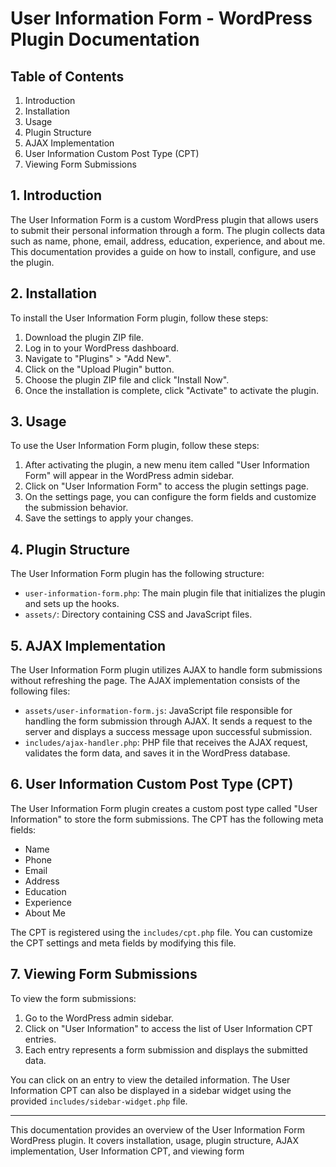 # User Information Form - WordPress Plugin Documentation

## Table of Contents
1. Introduction
2. Installation
3. Usage
4. Plugin Structure
5. AJAX Implementation
6. User Information Custom Post Type (CPT)
7. Viewing Form Submissions

## 1. Introduction
The User Information Form is a custom WordPress plugin that allows users to submit their personal information through a form. The plugin collects data such as name, phone, email, address, education, experience, and about me. This documentation provides a guide on how to install, configure, and use the plugin.

## 2. Installation
To install the User Information Form plugin, follow these steps:

1. Download the plugin ZIP file.
2. Log in to your WordPress dashboard.
3. Navigate to "Plugins" > "Add New".
4. Click on the "Upload Plugin" button.
5. Choose the plugin ZIP file and click "Install Now".
6. Once the installation is complete, click "Activate" to activate the plugin.

## 3. Usage
To use the User Information Form plugin, follow these steps:

1. After activating the plugin, a new menu item called "User Information Form" will appear in the WordPress admin sidebar.
2. Click on "User Information Form" to access the plugin settings page.
3. On the settings page, you can configure the form fields and customize the submission behavior.
4. Save the settings to apply your changes.

## 4. Plugin Structure
The User Information Form plugin has the following structure:

- `user-information-form.php`: The main plugin file that initializes the plugin and sets up the hooks.
- `assets/`: Directory containing CSS and JavaScript files.


## 5. AJAX Implementation
The User Information Form plugin utilizes AJAX to handle form submissions without refreshing the page. The AJAX implementation consists of the following files:

- `assets/user-information-form.js`: JavaScript file responsible for handling the form submission through AJAX. It sends a request to the server and displays a success message upon successful submission.
- `includes/ajax-handler.php`: PHP file that receives the AJAX request, validates the form data, and saves it in the WordPress database.

## 6. User Information Custom Post Type (CPT)
The User Information Form plugin creates a custom post type called "User Information" to store the form submissions. The CPT has the following meta fields:

- Name
- Phone
- Email
- Address
- Education
- Experience
- About Me

The CPT is registered using the `includes/cpt.php` file. You can customize the CPT settings and meta fields by modifying this file.

## 7. Viewing Form Submissions
To view the form submissions:

1. Go to the WordPress admin sidebar.
2. Click on "User Information" to access the list of User Information CPT entries.
3. Each entry represents a form submission and displays the submitted data.

You can click on an entry to view the detailed information. The User Information CPT can also be displayed in a sidebar widget using the provided `includes/sidebar-widget.php` file.

---

This documentation provides an overview of the User Information Form WordPress plugin. It covers installation, usage, plugin structure, AJAX implementation, User Information CPT, and viewing form

